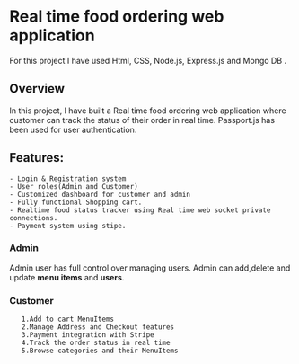 #  Real time food ordering web application 
For this project I have used Html, CSS, Node.js, Express.js and Mongo DB .

## Overview 
In this project, I have built a Real time food ordering web application where customer can track the status of their order in real time. Passport.js has been used for user authentication.
  
 ## Features: 
    - Login & Registration system
    - User roles(Admin and Customer)
    - Customized dashboard for customer and admin
    - Fully functional Shopping cart.
    - Realtime food status tracker using Real time web socket private connections.
    - Payment system using stipe.
   
   
   
   ### Admin
   Admin  user has full control over managing users. Admin can add,delete and update **menu items** and **users**.
   
   ### Customer
       1.Add to cart MenuItems
       2.Manage Address and Checkout features
       3.Payment integration with Stripe
       4.Track the order status in real time
       5.Browse categories and their MenuItems




